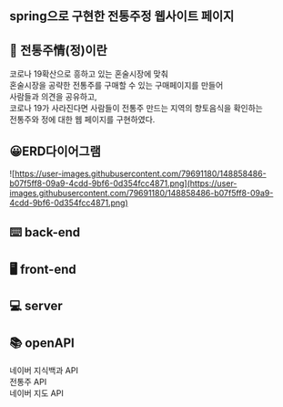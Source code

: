 spring으로 구현한 전통주정 웹사이트 페이지
---

🍶 전통주情(정)이란
---
코로나 19확산으로 흥하고 있는 혼술시장에 맞춰 </br>
혼술시장을 공략한 전통주를 구매할 수 있는 구매페이지를 만들어 </br>
사람들과 의견을 공유하고,  </br>
코로나 19가 사라진다면 사람들이 전통주 만드는 지역의 향토음식을 확인하는  </br>
전통주와 정에 대한 웹 페이지를 구현하였다. </br>


😀ERD다이어그램
---
![https://user-images.githubusercontent.com/79691180/148858486-b07f5ff8-09a9-4cdd-9bf6-0d354fcc4871.png](https://user-images.githubusercontent.com/79691180/148858486-b07f5ff8-09a9-4cdd-9bf6-0d354fcc4871.png)

⌨️ back-end
---


🖥 front-end
---


💻 server
---


📚 openAPI
---
네이버 지식백과 API</br>
전통주 API</br>
네이버 지도 API
